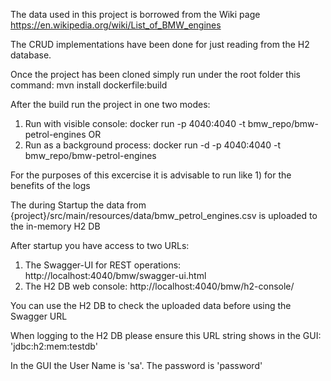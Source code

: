 The data used in this project is borrowed from the Wiki page https://en.wikipedia.org/wiki/List_of_BMW_engines

The CRUD implementations have been done for just reading from the H2 database.

Once the project has been cloned simply run under the root folder this command:
mvn install dockerfile:build

After the build run the project in one two modes:
1) Run with visible console: docker run -p 4040:4040 -t bmw_repo/bmw-petrol-engines
OR
2) Run as a background process: docker run -d -p 4040:4040 -t bmw_repo/bmw-petrol-engines

For the purposes of this excercise it is advisable to run like 1) for the benefits of the logs

The during Startup the data from {project}/src/main/resources/data/bmw_petrol_engines.csv is uploaded to the in-memory H2 DB

After startup you have access to two URLs:
1) The Swagger-UI for REST operations: http://localhost:4040/bmw/swagger-ui.html
2) The H2 DB web console: http://localhost:4040/bmw/h2-console/

You can use the H2 DB to check the uploaded data before using the Swagger URL 

When logging to the H2 DB please ensure this URL string shows in the GUI:
'jdbc:h2:mem:testdb'

In the GUI the User Name is 'sa'.
The password is 'password'
